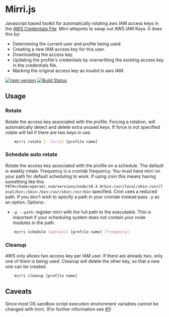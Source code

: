 # Mirri.js
Javascript based toolkit for automatically rotating aws IAM access keys in the [AWS Credentials File](https://docs.aws.amazon.com/cli/latest/userguide/cli-multiple-profiles.html). Mirri attepmts to swap out AWS IAM Keys. It does this by:
* Determining the current user and profile being used.
* Creating a new IAM access key for this user.
* Downloading the access key.
* Updating the profile's credentials by overwritting the existing access key in the credentials file.
* Marking the original access key as invalid in aws IAM.

[![npm version](https://badge.fury.io/js/mirri.svg)](https://badge.fury.io/js/mirri) [![Build Status](https://travis-ci.org/wparad/mirri.js.svg?branch=master)](https://travis-ci.org/wparad/mirri.js)

## Usage

### Rotate
Rotate the access key associated with the profile. Forcing a rotation, will automatically detect and delete extra unused keys.  If force is not specified rotate will fail if there are two keys in use.

```bash
    mirri rotate [--force] [profile name]
```

### Schedule auto rotate
Rotate the access key associated with the profile on a schedule. The default is weekly rotate. Frequency is a crontab frequency.  You must have mirri on your path for default scheduling to work.  If using
cron this means having something like this `PATH=/home/wparad/.nvm/versions/node/v8.4.0/bin:/usr/local/sbin:/usr/local/bin:/sbin:/bin:/usr/sbin:/usr/bin` specified.  Cron uses a reduced path.  If you don't
wish to specify a path in your crontab instead pass `-p` as an option.
Options:
* `-p --path`: register mirri with the full path to the executable.  This is important if your scheduling system does not contain your node modules in the path.

```bash
    mirri schedule [options] [profile name] [frequency]
```

### Cleanup
AWS only allows two access key per IAM user. If there are already two, only one of them is being used. Cleanup will delete the other key, so that a new one can be created.

```bash
    mirri cleanup [profile name]
```

## Caveats
Since most OS sandbox script execution environment variables cannot be changed with mirri. (For further information see [#1](https://github.com/wparad/mirri.js/issues/1))
